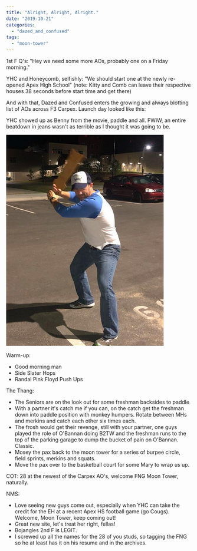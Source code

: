 ```yaml
---
title: "Alright, Alright, Alright."
date: "2019-10-21"
categories: 
  - "dazed_and_confused"
tags: 
  - "moon-tower"
---
```


1st F Q's: "Hey we need some more AOs, probably one on a Friday morning."

YHC and Honeycomb, selfishly: "We should start one at the newly re-opened Apex High School" (note: Kitty and Comb can leave their respective houses 38 seconds before start time and get there)

And with that, Dazed and Confused enters the growing and always blotting list of AOs across F3 Carpex. Launch day looked like this:

YHC showed up as Benny from the movie, paddle and all. FWIW, an entire beatdown in jeans wasn't as terrible as I thought it was going to be.

![](images/Screen-Shot-2019-10-21-at-2.14.33-PM.png)

Warm-up:

- Good morning man
- Side Slater Hops
- Randal Pink Floyd Push Ups

The Thang:

- The Seniors are on the look out for some freshman backsides to paddle
- With a partner it's catch me if you can, on the catch get the freshman down into paddle position with monkey humpers. Rotate between MHs and merkins and catch each other six times each.
- The frosh would get their revenge, still with your partner, one guys played the role of O'Bannan doing B2TW and the freshman runs to the top of the parking garage to dump the bucket of pain on O'Bannan. Classic.
- Mosey the pax back to the moon tower for a series of burpee circle, field sprints, merkins and squats.
- Move the pax over to the basketball court for some Mary to wrap us up.

COT: 28 at the newest of the Carpex AO's, welcome FNG Moon Tower, naturally.

NMS:

- Love seeing new guys come out, especially when YHC can take the credit for the EH at a recent Apex HS football game (go Cougs). Welcome, Moon Tower, keep coming out!
- Great new site, let's treat her right, fellas!
- Bojangles 2nd F is LEGIT.
- I screwed up all the names for the 28 of you studs, so tagging the FNG so he at least has it on his resume and in the archives.
